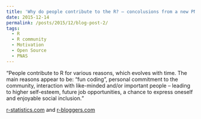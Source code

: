 ```yaml
---
title: 'Why do people contribute to the R? – concolusions from a new PNAS article'
date: 2015-12-14
permalink: /posts/2015/12/blog-post-2/
tags:
  - R
  - R community
  - Motivation
  - Open Source
  - PNAS
---
```


<q>People contribute to R for various reasons, which evolves with time. The main reasons appear to be: “fun coding”, personal commitment to the community, interaction with like-minded and/or important people  – leading to higher self-esteem, future job opportunities, a chance to express oneself and enjoyable social inclusion.</q>

[r-statistics.com](https://www.r-statistics.com/2015/12/why-do-people-contribute-to-the-r-concolusions-from-a-new-pnas-article/) and [r-bloggers.com](https://www.r-bloggers.com/2015/12/why-do-people-contribute-to-the-r-concolusions-from-a-new-pnas-article/)
